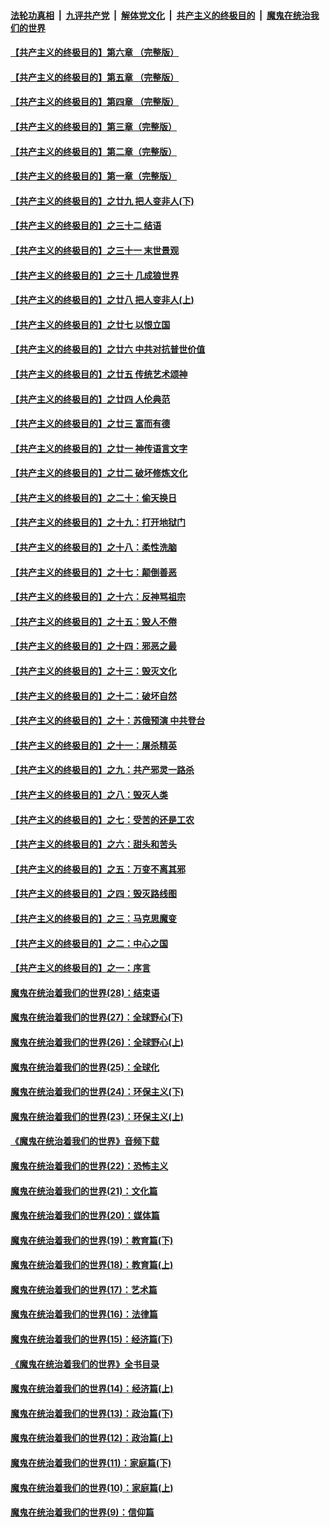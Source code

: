 

####  [法轮功真相](../../../../basic/blob/master/README.md?t=05170931) &nbsp;|&nbsp; [九评共产党](../../../../9ping.md/blob/master/README.md?t=05170931) &nbsp;|&nbsp; [解体党文化](../../../../jtdwh.md/blob/master/README.md?t=05170931)  &nbsp;|&nbsp; [共产主义的终极目的](../../../../gczydzjmd.md/blob/master/README.md?t=05170931) &nbsp;|&nbsp; [魔鬼在统治我们的世界](../../../../mgztzwmdsj.md/blob/master/README.md?t=05170931) 

#### [【共产主义的终极目的】第六章 （完整版）](../pages/nsc422/n11428913.md?t=05170931) 

#### [【共产主义的终极目的】第五章 （完整版）](../pages/nsc422/n11428912.md?t=05170931) 

#### [【共产主义的终极目的】第四章 （完整版）](../pages/nsc422/n11428907.md?t=05170931) 

#### [【共产主义的终极目的】第三章（完整版）](../pages/nsc422/n11428848.md?t=05170931) 

#### [【共产主义的终极目的】第二章（完整版）](../pages/nsc422/n11428831.md?t=05170931) 

#### [【共产主义的终极目的】第一章（完整版）](../pages/nsc422/n11417651.md?t=05170931) 

#### [【共产主义的终极目的】之廿九 把人变非人(下)](../pages/nsc422/n11344140.md?t=05170931) 

#### [【共产主义的终极目的】之三十二 结语](../pages/nsc422/n11360535.md?t=05170931) 

#### [【共产主义的终极目的】之三十一 末世景观](../pages/nsc422/n11351129.md?t=05170931) 

#### [【共产主义的终极目的】之三十 几成狼世界](../pages/nsc422/n11348280.md?t=05170931) 

#### [【共产主义的终极目的】之廿八 把人变非人(上)](../pages/nsc422/n11340492.md?t=05170931) 

#### [【共产主义的终极目的】之廿七 以恨立国](../pages/nsc422/n11336944.md?t=05170931) 

#### [【共产主义的终极目的】之廿六 中共对抗普世价值](../pages/nsc422/n11324785.md?t=05170931) 

#### [【共产主义的终极目的】之廿五 传统艺术颂神](../pages/nsc422/n11296396.md?t=05170931) 

#### [【共产主义的终极目的】之廿四 人伦典范](../pages/nsc422/n11296397.md?t=05170931) 

#### [【共产主义的终极目的】之廿三 富而有德](../pages/nsc422/n11283598.md?t=05170931) 

#### [【共产主义的终极目的】之廿一 神传语言文字](../pages/nsc422/n11263265.md?t=05170931) 

#### [【共产主义的终极目的】之廿二 破坏修炼文化](../pages/nsc422/n11245728.md?t=05170931) 

#### [【共产主义的终极目的】之二十：偷天换日](../pages/nsc422/n11238846.md?t=05170931) 

#### [【共产主义的终极目的】之十九：打开地狱门](../pages/nsc422/n11206376.md?t=05170931) 

#### [【共产主义的终极目的】之十八：柔性洗脑](../pages/nsc422/n11199994.md?t=05170931) 

#### [【共产主义的终极目的】之十七：颠倒善恶](../pages/nsc422/n11179782.md?t=05170931) 

#### [【共产主义的终极目的】之十六：反神骂祖宗](../pages/nsc422/n11166798.md?t=05170931) 

#### [【共产主义的终极目的】之十五：毁人不倦](../pages/nsc422/n11166792.md?t=05170931) 

#### [【共产主义的终极目的】之十四：邪恶之最](../pages/nsc422/n11150249.md?t=05170931) 

#### [【共产主义的终极目的】之十三：毁灭文化](../pages/nsc422/n11135227.md?t=05170931) 

#### [【共产主义的终极目的】之十二：破坏自然](../pages/nsc422/n11135214.md?t=05170931) 

#### [【共产主义的终极目的】之十：苏俄预演 中共登台](../pages/nsc422/n11118424.md?t=05170931) 

#### [【共产主义的终极目的】之十一：屠杀精英](../pages/nsc422/n11118442.md?t=05170931) 

#### [【共产主义的终极目的】之九：共产邪灵一路杀](../pages/nsc422/n11114139.md?t=05170931) 

#### [【共产主义的终极目的】之八：毁灭人类](../pages/nsc422/n11108503.md?t=05170931) 

#### [【共产主义的终极目的】之七：受苦的还是工农](../pages/nsc422/n11101809.md?t=05170931) 

#### [【共产主义的终极目的】之六：甜头和苦头](../pages/nsc422/n11096971.md?t=05170931) 

#### [【共产主义的终极目的】之五：万变不离其邪](../pages/nsc422/n11091285.md?t=05170931) 

#### [【共产主义的终极目的】之四：毁灭路线图](../pages/nsc422/n11086284.md?t=05170931) 

#### [【共产主义的终极目的】之三：马克思魔变](../pages/nsc422/n11061941.md?t=05170931) 

#### [【共产主义的终极目的】之二：中心之国](../pages/nsc422/n11047728.md?t=05170931) 

#### [【共产主义的终极目的】之一：序言](../pages/nsc422/n11086077.md?t=05170931) 

#### [魔鬼在统治着我们的世界(28)：结束语](../pages/nsc422/n10936246.md?t=05170931) 

#### [魔鬼在统治着我们的世界(27)：全球野心(下)](../pages/nsc422/n10928319.md?t=05170931) 

#### [魔鬼在统治着我们的世界(26)：全球野心(上)](../pages/nsc422/n10900318.md?t=05170931) 

#### [魔鬼在统治着我们的世界(25)：全球化](../pages/nsc422/n10788205.md?t=05170931) 

#### [魔鬼在统治着我们的世界(24)：环保主义(下)](../pages/nsc422/n10695307.md?t=05170931) 

#### [魔鬼在统治着我们的世界(23)：环保主义(上)](../pages/nsc422/n10688613.md?t=05170931) 

#### [《魔鬼在统治着我们的世界》音频下载](../pages/nsc422/n10635553.md?t=05170931) 

#### [魔鬼在统治着我们的世界(22)：恐怖主义](../pages/nsc422/n10614727.md?t=05170931) 

#### [魔鬼在统治着我们的世界(21)：文化篇](../pages/nsc422/n10597706.md?t=05170931) 

#### [魔鬼在统治着我们的世界(20)：媒体篇](../pages/nsc422/n10586579.md?t=05170931) 

#### [魔鬼在统治着我们的世界(19)：教育篇(下)](../pages/nsc422/n10564808.md?t=05170931) 

#### [魔鬼在统治着我们的世界(18)：教育篇(上)](../pages/nsc422/n10526970.md?t=05170931) 

#### [魔鬼在统治着我们的世界(17)：艺术篇](../pages/nsc422/n10499093.md?t=05170931) 

#### [魔鬼在统治着我们的世界(16)：法律篇](../pages/nsc422/n10485969.md?t=05170931) 

#### [魔鬼在统治着我们的世界(15)：经济篇(下)](../pages/nsc422/n10469975.md?t=05170931) 

#### [《魔鬼在统治着我们的世界》全书目录](../pages/nsc422/n10464261.md?t=05170931) 

#### [魔鬼在统治着我们的世界(14)：经济篇(上)](../pages/nsc422/n10457370.md?t=05170931) 

#### [魔鬼在统治着我们的世界(13)：政治篇(下)](../pages/nsc422/n10448270.md?t=05170931) 

#### [魔鬼在统治着我们的世界(12)：政治篇(上)](../pages/nsc422/n10444576.md?t=05170931) 

#### [魔鬼在统治着我们的世界(11)：家庭篇(下)](../pages/nsc422/n10440961.md?t=05170931) 

#### [魔鬼在统治着我们的世界(10)：家庭篇(上)](../pages/nsc422/n10435448.md?t=05170931) 

#### [魔鬼在统治着我们的世界(9)：信仰篇](../pages/nsc422/n10432159.md?t=05170931) 

